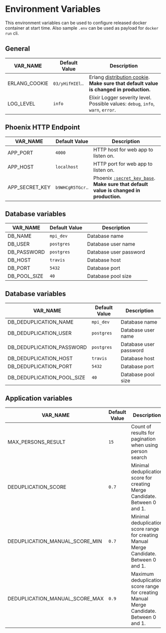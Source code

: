 # Environment Variables

This environment variables can be used to configure released docker container at start time.
Also sample `.env` can be used as payload for `docker run` cli.

## General

| VAR_NAME      | Default Value           | Description |
| ------------- | ----------------------- | ----------- |
| ERLANG_COOKIE | `03/yHifHIEl`..         | Erlang [distribution cookie](http://erlang.org/doc/reference_manual/distributed.html). **Make sure that default value is changed in production.** |
| LOG_LEVEL     | `info` | Elixir Logger severity level. Possible values: `debug`, `info`, `warn`, `error`. |

## Phoenix HTTP Endpoint

| VAR_NAME      | Default Value | Description |
| ------------- | ------------- | ----------- |
| APP_PORT          | `4000`        | HTTP host for web app to listen on. |
| APP_HOST          | `localhost`   | HTTP port for web app to listen on. |
| APP_SECRET_KEY    | `b9WHCgR5TGcr`.. | Phoenix [`:secret_key_base`](https://hexdocs.pm/phoenix/Phoenix.Endpoint.html). **Make sure that default value is changed in production.** |

## Database variables

| VAR_NAME      | Default Value | Description |
| ------------- | ------------- | ----------- |
| DB_NAME | `mpi_dev` | Database name |
| DB_USER | `postgres` | Database user name |
| DB_PASSWORD | `postgres` | Database user password |
| DB_HOST | `travis` | Database host |
| DB_PORT | `5432` | Database port |
| DB_POOL_SIZE | `40` | Database pool size |

## Database variables

| VAR_NAME      | Default Value | Description |
| ------------- | ------------- | ----------- |
| DB_DEDUPLICATION_NAME | `mpi_dev` | Database name |
| DB_DEDUPLICATION_USER | `postgres` | Database user name |
| DB_DEDUPLICATION_PASSWORD | `postgres` | Database user password |
| DB_DEDUPLICATION_HOST | `travis` | Database host |
| DB_DEDUPLICATION_PORT | `5432` | Database port |
| DB_DEDUPLICATION_POOL_SIZE | `40` | Database pool size |

## Application variables
| VAR_NAME                       | Default Value | Description |
| ------------------------------ | ------------- | ----------- |
| MAX_PERSONS_RESULT             | `15`          | Count of results for pagination when using person search |
| DEDUPLICATION_SCORE            | `0.7`         | Minimal deduplication score for creating Merge Candidate. Between 0 and 1.  
| DEDUPLICATION_MANUAL_SCORE_MIN | `0.7`         | Minimal deduplication score range for creating Manual Merge Candidate. Between 0 and 1.
| DEDUPLICATION_MANUAL_SCORE_MAX | `0.9`         | Maximum deduplication score range for creating Manual Merge Candidate. Between 0 and 1.
